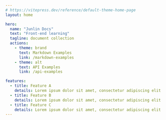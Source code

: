 ```yaml
---
# https://vitepress.dev/reference/default-theme-home-page
layout: home

hero:
  name: "Junlin Docs"
  text: "Front-end learning"
  tagline: document collection
  actions:
    - theme: brand
      text: Markdown Examples
      link: /markdown-examples
    - theme: alt
      text: API Examples
      link: /api-examples

features:
  - title: Feature A
    details: Lorem ipsum dolor sit amet, consectetur adipiscing elit
  - title: Feature B
    details: Lorem ipsum dolor sit amet, consectetur adipiscing elit
  - title: Feature C
    details: Lorem ipsum dolor sit amet, consectetur adipiscing elit
---
```


